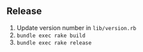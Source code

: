 ## Release

1. Update version number in `lib/version.rb`
1. `bundle exec rake build`
1. `bundle exec rake release`